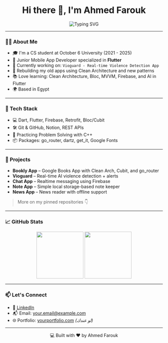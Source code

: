 <h1 align="center">Hi there 👋, I'm Ahmed Farouk</h1>

<p align="center">
  <img src="https://readme-typing-svg.demolab.com?font=Fira+Code&duration=2000&pause=1000&center=true&vCenter=true&width=380&lines=Flutter+Developer;Problem+Solver;Open+Source+Contributor" alt="Typing SVG" />
</p>

---

### 👨‍💻 About Me

- 🎓 I'm a CS student at October 6 University (2021 - 2025)
- 📱 Junior Mobile App Developer specialized in **Flutter**
- 🧠 Currently working on: `Vioguard - Real-time Violence Detection App`
- 🔁 Rebuilding my old apps using Clean Architecture and new patterns
- 📚 Love learning: Clean Architecture, Bloc, MVVM, Firebase, and AI in Flutter
- 🌍 Based in Egypt

---

### 🧰 Tech Stack

- 💻 Dart, Flutter, Firebase, Retrofit, Bloc/Cubit
- 🛠 Git & GitHub, Notion, REST APIs
- 🧠 Practicing Problem Solving with C++
- 📦 Packages: go_router, dartz, get_it, Google Fonts

---

### 🧪 Projects

- **Bookly App** – Google Books App with Clean Arch, Cubit, and go_router  
- **Vioguard** – Real-time AI violence detection + alerts  
- **Chat App** – Realtime messaging using Firebase  
- **Note App** – Simple local storage-based note keeper  
- **News App** – News reader with offline support  

> More on my pinned repositories 👇

---

### 📈 GitHub Stats

<p align="center">
  <img src="https://github-readme-stats.vercel.app/api?username=AhmedFarouk&show_icons=true&theme=radical" height="150" />
  <img src="https://github-readme-stats.vercel.app/api/top-langs/?username=AhmedFarouk&layout=compact&theme=radical" height="150" />
</p>

---

### 📫 Let's Connect

- 💼 [LinkedIn](https://www.linkedin.com/in/your-link)  
- 📬 Email: your.email@example.com  
- 🌐 Portfolio: [yourportfolio.com](https://yourportfolio.com) *(لو عندك)*

---

<p align="center">💻 Built with ❤️ by Ahmed Farouk</p>
